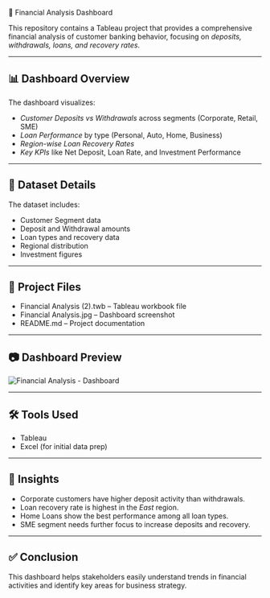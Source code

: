 💼 Financial Analysis Dashboard

This repository contains a Tableau project that provides a comprehensive financial analysis of customer banking behavior, focusing on *deposits, withdrawals, loans, and recovery rates*.

---

## 📊 Dashboard Overview

The dashboard visualizes:

- *Customer Deposits vs Withdrawals* across segments (Corporate, Retail, SME)
- *Loan Performance* by type (Personal, Auto, Home, Business)
- *Region-wise Loan Recovery Rates*
- *Key KPIs* like Net Deposit, Loan Rate, and Investment Performance

---

## 🧾 Dataset Details

The dataset includes:

- Customer Segment data
- Deposit and Withdrawal amounts
- Loan types and recovery data
- Regional distribution
- Investment figures

---

## 📁 Project Files

- Financial Analysis (2).twb – Tableau workbook file
- Financial Analysis.jpg – Dashboard screenshot
- README.md – Project documentation

---

## 📷 Dashboard Preview

![Financial Analysis - Dashboard](https://github.com/user-attachments/assets/871dadfa-a38d-4ddc-92a1-ed31df3b8afc)


---

## 🛠 Tools Used

- Tableau
- Excel (for initial data prep)

---

## 🧠 Insights

- Corporate customers have higher deposit activity than withdrawals.
- Loan recovery rate is highest in the *East* region.
- Home Loans show the best performance among all loan types.
- SME segment needs further focus to increase deposits and recovery.

---

## ✅ Conclusion

This dashboard helps stakeholders easily understand trends in financial activities and identify key areas for business strategy.
